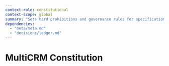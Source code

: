 ```yaml
---
context-role: constitutional
context-scope: global
summary: "Sets hard prohibitions and governance rules for specification-driven CRM development."
dependencies:
  - "meta/meta.md"
  - "decisions/ledger.md"
---
```


# MultiCRM Constitution
